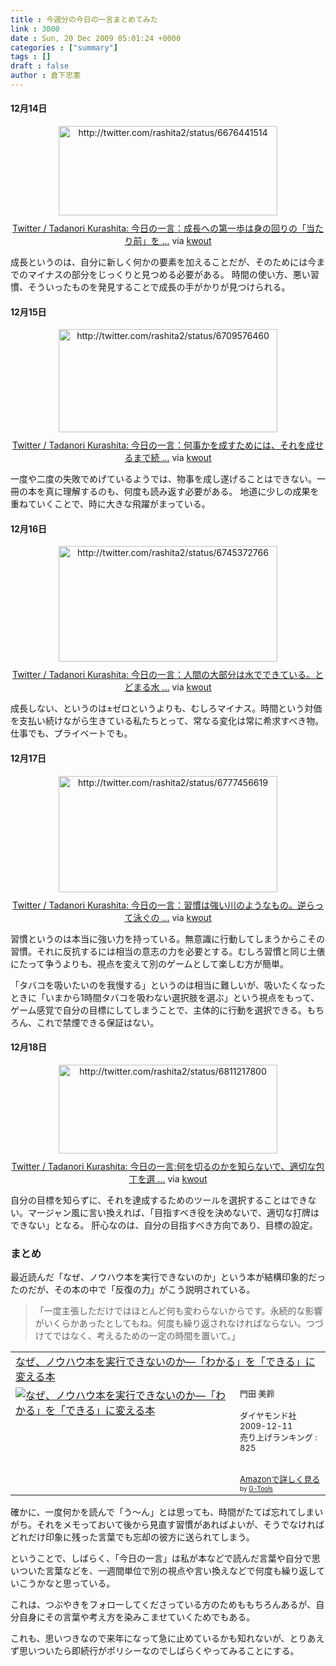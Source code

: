 ```yaml
---
title : 今週分の今日の一言まとめてみた
link : 3000
date : Sun, 20 Dec 2009 05:01:24 +0000
categories : ["summary"]
tags : []
draft : false
author : 倉下忠憲
---
```


<h4>12月14日</h4>
<div class="kwout" style="text-align: center;"><img src="http://kwout.com/cutout/c/br/ns/2uk_bor_rou_w350.jpg" alt="http://twitter.com/rashita2/status/6676441514" title="Twitter / Tadanori Kurashita: 今日の一言：成長への第一歩は身の回りの「当たり前」を ..." width="350" height="143" style="border: none;" usemap="#map_cbrns2uk" /><map id="map_cbrns2uk" name="map_cbrns2uk"><area coords="14,56,72,62" href="http://twitter.com/rashita2/status/6676441514" alt="" shape="rect" /><area coords="14,82,41,110" href="http://twitter.com/rashita2" alt="" shape="rect" /><area coords="54,81,122,98" href="http://twitter.com/rashita2" alt="" shape="rect" /></map><p style="margin-top: 10px; text-align: center;"><a href="http://twitter.com/rashita2/status/6676441514">Twitter / Tadanori Kurashita: 今日の一言：成長への第一歩は身の回りの「当たり前」を ...</a> via <a href="http://kwout.com/quote/cbrns2uk">kwout</a></p></div>
成長というのは、自分に新しく何かの要素を加えることだが、そのためには今までのマイナスの部分をじっくりと見つめる必要がある。
時間の使い方、悪い習慣、そういったものを発見することで成長の手がかりが見つけられる。

<h4>12月15日</h4>
<div class="kwout" style="text-align: center;"><img src="http://kwout.com/cutout/u/a5/7x/5az_bor_rou_w350.jpg" alt="http://twitter.com/rashita2/status/6709576460" title="Twitter / Tadanori Kurashita: 今日の一言：何事かを成すためには、それを成せるまで続 ..." width="350" height="165" style="border: none;" usemap="#map_ua57x5az" /><map id="map_ua57x5az" name="map_ua57x5az"><area coords="16,78,73,84" href="http://twitter.com/rashita2/status/6709576460" alt="" shape="rect" /><area coords="16,103,43,131" href="http://twitter.com/rashita2" alt="" shape="rect" /><area coords="55,103,123,120" href="http://twitter.com/rashita2" alt="" shape="rect" /></map><p style="margin-top: 10px; text-align: center;"><a href="http://twitter.com/rashita2/status/6709576460">Twitter / Tadanori Kurashita: 今日の一言：何事かを成すためには、それを成せるまで続 ...</a> via <a href="http://kwout.com/quote/ua57x5az">kwout</a></p></div>
一度や二度の失敗でめげているようでは、物事を成し遂げることはできない。一冊の本を真に理解するのも、何度も読み返す必要がある。
地道に少しの成果を重ねていくことで、時に大きな飛躍がまっている。

<h4>12月16日</h4>

<div class="kwout" style="text-align: center;"><img src="http://kwout.com/cutout/m/73/ma/z8p_bor_rou_w350.jpg" alt="http://twitter.com/rashita2/status/6745372766" title="Twitter / Tadanori Kurashita: 今日の一言：人間の大部分は水でできている。とどまる水 ..." width="350" height="185" style="border: none;" usemap="#map_m73maz8p" /><map id="map_m73maz8p" name="map_m73maz8p"><area coords="16,99,73,105" href="http://twitter.com/rashita2/status/6745372766" alt="" shape="rect" /><area coords="16,124,43,152" href="http://twitter.com/rashita2" alt="" shape="rect" /><area coords="55,124,123,141" href="http://twitter.com/rashita2" alt="" shape="rect" /></map><p style="margin-top: 10px; text-align: center;"><a href="http://twitter.com/rashita2/status/6745372766">Twitter / Tadanori Kurashita: 今日の一言：人間の大部分は水でできている。とどまる水 ...</a> via <a href="http://kwout.com/quote/m73maz8p">kwout</a></p></div>
成長しない、というのは±ゼロというよりも、むしろマイナス。時間という対価を支払い続けながら生きている私たちとって、常なる変化は常に希求すべき物。仕事でも、プライベートでも。

<h4>12月17日</h4>
<div class="kwout" style="text-align: center;"><img src="http://kwout.com/cutout/6/ia/qi/feh_bor_rou_w350.jpg" alt="http://twitter.com/rashita2/status/6777456619" title="Twitter / Tadanori Kurashita: 今日の一言：習慣は強い川のようなもの。逆らって泳ぐの ..." width="350" height="186" style="border: none;" usemap="#map_6iaqifeh" /><map id="map_6iaqifeh" name="map_6iaqifeh"><area coords="16,99,73,106" href="http://twitter.com/rashita2/status/6777456619" alt="" shape="rect" /><area coords="16,125,43,153" href="http://twitter.com/rashita2" alt="" shape="rect" /><area coords="55,125,123,142" href="http://twitter.com/rashita2" alt="" shape="rect" /></map><p style="margin-top: 10px; text-align: center;"><a href="http://twitter.com/rashita2/status/6777456619">Twitter / Tadanori Kurashita: 今日の一言：習慣は強い川のようなもの。逆らって泳ぐの ...</a> via <a href="http://kwout.com/quote/6iaqifeh">kwout</a></p></div>
習慣というのは本当に強い力を持っている。無意識に行動してしまうからこその習慣。それに反抗するには相当の意志の力を必要とする。むしろ習慣と同じ土俵にたって争うよりも、視点を変えて別のゲームとして楽しむ方が簡単。

「タバコを吸いたいのを我慢する」というのは相当に難しいが、吸いたくなったときに「いまから1時間タバコを吸わない選択肢を選ぶ」という視点をもって、ゲーム感覚で自分の目標にしてしまうことで、主体的に行動を選択できる。もちろん、これで禁煙できる保証はない。

<h4>12月18日</h4>
<div class="kwout" style="text-align: center;"><img src="http://kwout.com/cutout/a/q7/2d/c36_bor_rou_w350.jpg" alt="http://twitter.com/rashita2/status/6811217800" title="Twitter / Tadanori Kurashita: 今日の一言:何を切るのかを知らないで、適切な包丁を選 ..." width="350" height="142" style="border: none;" usemap="#map_aq72dc36" /><map id="map_aq72dc36" name="map_aq72dc36"><area coords="16,56,73,62" href="http://twitter.com/rashita2/status/6811217800" alt="" shape="rect" /><area coords="74,56,107,62" href="http://www.tweetdeck.com/" alt="" shape="rect" /><area coords="16,81,43,109" href="http://twitter.com/rashita2" alt="" shape="rect" /><area coords="55,81,123,98" href="http://twitter.com/rashita2" alt="" shape="rect" /></map><p style="margin-top: 10px; text-align: center;"><a href="http://twitter.com/rashita2/status/6811217800">Twitter / Tadanori Kurashita: 今日の一言:何を切るのかを知らないで、適切な包丁を選 ...</a> via <a href="http://kwout.com/quote/aq72dc36">kwout</a></p></div>
自分の目標を知らずに、それを達成するためのツールを選択することはできない。マージャン風に言い換えれば、「目指すべき役を決めないで、適切な打牌はできない」となる。
肝心なのは、自分の目指すべき方向であり、目標の設定。

<h3>まとめ</h3>
最近読んだ「なぜ、ノウハウ本を実行できないのか」という本が結構印象的だったのだが、その本の中で「反復の力」がこう説明されている。

<blockquote>
「一度主張しただけではほとんど何も変わらないからです。永続的な影響がいくらかあったとしてもね。何度も繰り返されなければならない。つづけてではなく、考えるための一定の時間を置いて。」
</blockquote>

<table  border="0" cellpadding="5"><tr><td colspan="2"><a href="http://www.amazon.co.jp/%E3%81%AA%E3%81%9C%E3%80%81%E3%83%8E%E3%82%A6%E3%83%8F%E3%82%A6%E6%9C%AC%E3%82%92%E5%AE%9F%E8%A1%8C%E3%81%A7%E3%81%8D%E3%81%AA%E3%81%84%E3%81%AE%E3%81%8B%E2%80%95%E3%80%8C%E3%82%8F%E3%81%8B%E3%82%8B%E3%80%8D%E3%82%92%E3%80%8C%E3%81%A7%E3%81%8D%E3%82%8B%E3%80%8D%E3%81%AB%E5%A4%89%E3%81%88%E3%82%8B%E6%9C%AC-%E3%83%87%E3%82%A3%E3%83%83%E3%82%AF%E3%83%BB%E3%83%AB%E3%83%BC/dp/4478004463%3FSubscriptionId%3D15SMZCTB9V8NGR2TW082%26tag%3Drashita1000-22%26linkCode%3Dxm2%26camp%3D2025%26creative%3D165953%26creativeASIN%3D4478004463" target="_top">なぜ、ノウハウ本を実行できないのか―「わかる」を「できる」に変える本</a><img src='http://www.assoc-amazon.jp/e/ir?t=rashita1000-22&l=ur2&o=9' width='1' height='1' border='0' alt='' /></td></tr><tr><td valign="top"><a href="http://www.amazon.co.jp/%E3%81%AA%E3%81%9C%E3%80%81%E3%83%8E%E3%82%A6%E3%83%8F%E3%82%A6%E6%9C%AC%E3%82%92%E5%AE%9F%E8%A1%8C%E3%81%A7%E3%81%8D%E3%81%AA%E3%81%84%E3%81%AE%E3%81%8B%E2%80%95%E3%80%8C%E3%82%8F%E3%81%8B%E3%82%8B%E3%80%8D%E3%82%92%E3%80%8C%E3%81%A7%E3%81%8D%E3%82%8B%E3%80%8D%E3%81%AB%E5%A4%89%E3%81%88%E3%82%8B%E6%9C%AC-%E3%83%87%E3%82%A3%E3%83%83%E3%82%AF%E3%83%BB%E3%83%AB%E3%83%BC/dp/4478004463%3FSubscriptionId%3D15SMZCTB9V8NGR2TW082%26tag%3Drashita1000-22%26linkCode%3Dxm2%26camp%3D2025%26creative%3D165953%26creativeASIN%3D4478004463" target="_top"><img src="http://ecx.images-amazon.com/images/I/41BwgtSa8yL._SL160_.jpg" border="0" alt="なぜ、ノウハウ本を実行できないのか―「わかる」を「できる」に変える本" /></a></td><td valign="top"><font size="-1">門田 美鈴 <br /><br />ダイヤモンド社  2009-12-11<br />売り上げランキング : 825<br /><br /><br /><a href="http://www.amazon.co.jp/%E3%81%AA%E3%81%9C%E3%80%81%E3%83%8E%E3%82%A6%E3%83%8F%E3%82%A6%E6%9C%AC%E3%82%92%E5%AE%9F%E8%A1%8C%E3%81%A7%E3%81%8D%E3%81%AA%E3%81%84%E3%81%AE%E3%81%8B%E2%80%95%E3%80%8C%E3%82%8F%E3%81%8B%E3%82%8B%E3%80%8D%E3%82%92%E3%80%8C%E3%81%A7%E3%81%8D%E3%82%8B%E3%80%8D%E3%81%AB%E5%A4%89%E3%81%88%E3%82%8B%E6%9C%AC-%E3%83%87%E3%82%A3%E3%83%83%E3%82%AF%E3%83%BB%E3%83%AB%E3%83%BC/dp/4478004463%3FSubscriptionId%3D15SMZCTB9V8NGR2TW082%26tag%3Drashita1000-22%26linkCode%3Dxm2%26camp%3D2025%26creative%3D165953%26creativeASIN%3D4478004463" target="_top">Amazonで詳しく見る</a></font><font size="-2"> by <a href="http://www.goodpic.com/mt/aws/index.html" >G-Tools</a></font></td></tr></table>


確かに、一度何かを読んで「う～ん」とは思っても、時間がたてば忘れてしまいがち。それをメモっておいて後から見直す習慣があればよいが、そうでなければどれだけ印象に残った言葉でも忘却の彼方に送られてしまう。

ということで、しばらく、「今日の一言」は私が本などで読んだ言葉や自分で思いついた言葉などを、一週間単位で別の視点や言い換えなどで何度も繰り返していこうかなと思っている。

これは、つぶやきをフォローしてくださっている方のためももちろんあるが、自分自身にその言葉や考え方を染みこませていくためでもある。

これも、思いつきなので来年になって急に止めているかも知れないが、とりあえず思いついたら即続行がポリシーなのでしばらくやってみることにする。
